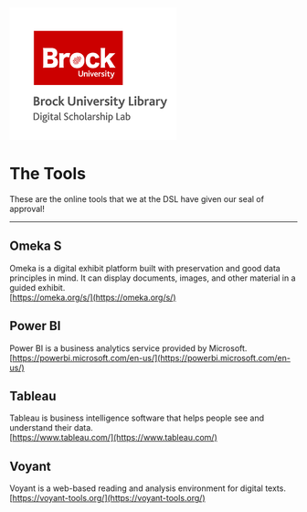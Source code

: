![DSL Logo](dsl_logo.png)

# The Tools  
These are the online tools that we at the DSL have given our seal of approval!  

-----

## Omeka S  
Omeka is a digital exhibit platform built with preservation and good data principles in mind. It can display documents, images, and other material in a guided exhibit.  
[https://omeka.org/s/](https://omeka.org/s/)  
  
## Power BI  
Power BI is a business analytics service provided by Microsoft.  
[https://powerbi.microsoft.com/en-us/](https://powerbi.microsoft.com/en-us/)  

## Tableau  
Tableau is business intelligence software that helps people see and understand their data.  
[https://www.tableau.com/](https://www.tableau.com/)  
  
## Voyant  
Voyant is a web-based reading and analysis environment for digital texts.  
[https://voyant-tools.org/](https://voyant-tools.org/)  
  
